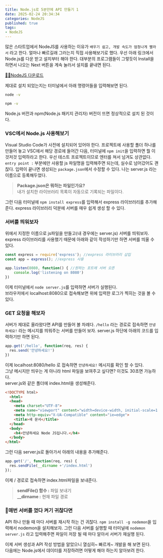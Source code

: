 ```yaml
---
title: Node.js로 5분만에 API 만들기 1           
date: 2025-02-24 20:34:34
categories: NodeJS         
published: true 
tags:
- NodeJS         
---  
```



많은 스타트업에서 NodeJS를 사용하는 이유가 `배우기 쉽고, 개발 속도가 엄청나게 빨라서` 라고 한다. 얼마나 빠르길래 그러는지 직접 사용해보기로 했다. 우선 아래 링크에서 Node.js를 다운 받고 설치부터 해야 한다. 대부분의 프로그램들이 그렇듯이 Install을 하면서 나오는 Next 버튼을 계속 눌러서 설치를 끝내면 된다. 

[🙋‍♂️NodeJS 다운로드](https://nodejs.org/ko) 

제대로 설치 되었는지는 터미널에서 아래 명령어들을 입력해보면 된다.  
```sh 
node -v 
``` 
```sh 
npm -v 
``` 
Node.js 버전과 npm(Node.js 패키지 관리자) 버전이 뜨면 정상적으로 설치 된 것이다.  

### VSC에서 Node.js 사용해보기     
Visual Studio Code가 사전에 설치되어 있어야 한다. 프로젝트에 사용할 폴더 하나를 만들어 놓고 VSC에서 해당 경로에 들어간 다음, 터미널에 `npm init`을 입력하면 뭘 이것저것 입력하라고 한다. 우선 테스트 프로젝트이므로 엔터를 쳐서 넘겨도 상관없다. `entry point :` 부분에만 사용할 js 파일명을 입력해주면 되는데, 실수로 넘어갔어도 괜찮다. 입력이 끝나면 생성되는 `package.json`에서 수정할 수 있다. 나는 server.js 라는 이름으로 등록해두었다.  
> **Package.json은 뭐하는 파일인가요?**  
> 내가 설치한 라이브러리 목록이 자동으로 기록되는 파일이다.  

그런 다음 터미널에 `npm install express`를 입력해서 express 라이브러리를 추가해준다. express 라이브러리 덕분에 서버를 매우 쉽게 생성 할 수 있다.  

### 서버를 띄워보자    
위에서 지정한 이름으로 js파일을 만들고(내 경우에는 server.js) 서버를 띄워보자. express 라이브러리를 사용했기 때문에 아래와 같이 작성하기만 하면 서버를 띄울 수 있다.  
```js
const express = require('express'); //express 라이브러리 삽입 
const app = express(); //express 사용 

app.listen(8080, function() { //원하는 포트에 서버 오픈 
    console.log('listening on 8080')
})

```    
이제 터미널에서 `node server.js`를 입력하면 서버가 실행된다.  
브라우저에서 localhost:8080으로 접속해보면 위에 입력한 로그가 찍히는 것을 볼 수 있다. 


### GET 요청을 해보자 
서버가 제대로 올라왔다면 API를 만들어 볼 차례다. `/hello` 라는 경로로 접속하면 `안녕하세요!` 라는 메시지를 띄워주는 서버를 만들어 보자. server.js 하단에 아래의 코드를 입력하기만 하면 된다. 

```js  
app.get('/hello', function(req, res) { 
  res.send('안녕하세요!')
})

```
이제 localhost:8080/hello 로 접속하면 `안녕하세요!` 메시지를 확인 할 수 있다.  
그냥 메시지만 띄우는 게 아니라 html 파일을 보여주고 싶다면? 이것도 30초면 가능하다.  
server.js와 같은 폴더에 index.html을 생성해준다. 

```html 
<!DOCTYPE html>
  <html>
  <head>
    <meta charset="UTF-8">
    <meta name="viewport" content="width=device-width, initial-scale=1.0">
    <meta http-equiv="X-UA-Compatible" content="ie=edge">
    <title>새 문서</title>
  </head>
  <body>
    <h4>안녕하세요 Node JS입니다.</h4>
  </body>
</html>
```  
그런 다음 server.js로 돌아가서 아래의 내용을 추가해준다.  
```js  
app.get('/', function(req, res) { 
  res.sendFile(__dirname +'/index.html')
});

``` 
이제 / 경로로 접속하면 index.html파일을 보내준다. 
> **sendFile() 함수 :** 파일 보내기   
> **__dirname :** 현재 파일 경로 


### 📌매번 서버를 껐다 켜기 귀찮다면  
API 하나 만들 때 마다 서버를 재시작 하는 건 귀찮다. `npm install -g nodemon`을 입력해서 nodemon을 설치해보자. 그런 다음 서버를 실행할 때 터미널에 `nodemon server.js` 라고 입력해주면 파일이 저장 될 때 마다 알아서 서버가 재실행 된다. 


이제 서버 생성과 API 작성 방법을 알았으니 열심히~ 빠르게~ 개발을 해 보면 된다.  
다음에는 Node.js에서 데이터를 저장하려면 어떻게 해야 하는지 알아보려 한다.  

